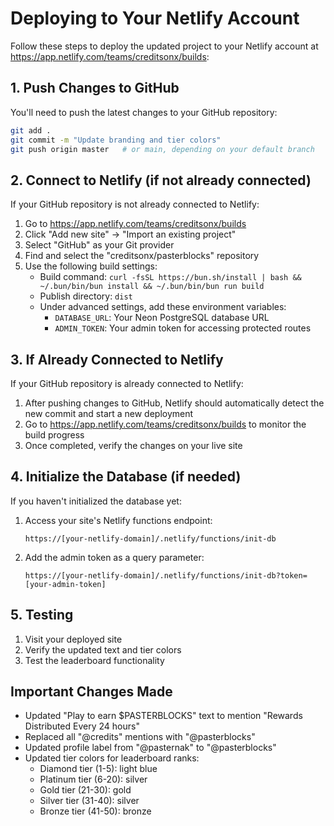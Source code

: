 # Deploying to Your Netlify Account

Follow these steps to deploy the updated project to your Netlify account at https://app.netlify.com/teams/creditsonx/builds:

## 1. Push Changes to GitHub

You'll need to push the latest changes to your GitHub repository:

```bash
git add .
git commit -m "Update branding and tier colors"
git push origin master   # or main, depending on your default branch
```

## 2. Connect to Netlify (if not already connected)

If your GitHub repository is not already connected to Netlify:

1. Go to https://app.netlify.com/teams/creditsonx/builds
2. Click "Add new site" → "Import an existing project"
3. Select "GitHub" as your Git provider
4. Find and select the "creditsonx/pasterblocks" repository
5. Use the following build settings:
   - Build command: `curl -fsSL https://bun.sh/install | bash && ~/.bun/bin/bun install && ~/.bun/bin/bun run build`
   - Publish directory: `dist`
   - Under advanced settings, add these environment variables:
     - `DATABASE_URL`: Your Neon PostgreSQL database URL
     - `ADMIN_TOKEN`: Your admin token for accessing protected routes

## 3. If Already Connected to Netlify

If your GitHub repository is already connected to Netlify:

1. After pushing changes to GitHub, Netlify should automatically detect the new commit and start a new deployment
2. Go to https://app.netlify.com/teams/creditsonx/builds to monitor the build progress
3. Once completed, verify the changes on your live site

## 4. Initialize the Database (if needed)

If you haven't initialized the database yet:

1. Access your site's Netlify functions endpoint:
   ```
   https://[your-netlify-domain]/.netlify/functions/init-db
   ```
2. Add the admin token as a query parameter:
   ```
   https://[your-netlify-domain]/.netlify/functions/init-db?token=[your-admin-token]
   ```

## 5. Testing

1. Visit your deployed site
2. Verify the updated text and tier colors
3. Test the leaderboard functionality

## Important Changes Made

- Updated "Play to earn $PASTERBLOCKS" text to mention "Rewards Distributed Every 24 hours"
- Replaced all "@credits" mentions with "@pasterblocks"
- Updated profile label from "@pasternak" to "@pasterblocks"
- Updated tier colors for leaderboard ranks:
  * Diamond tier (1-5): light blue
  * Platinum tier (6-20): silver
  * Gold tier (21-30): gold
  * Silver tier (31-40): silver
  * Bronze tier (41-50): bronze
